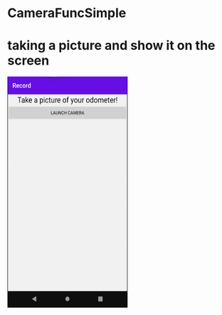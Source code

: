 # CameraFuncSimple
# taking a picture and show it on the screen
<img src="image/screen.png" width=270 height=520>

